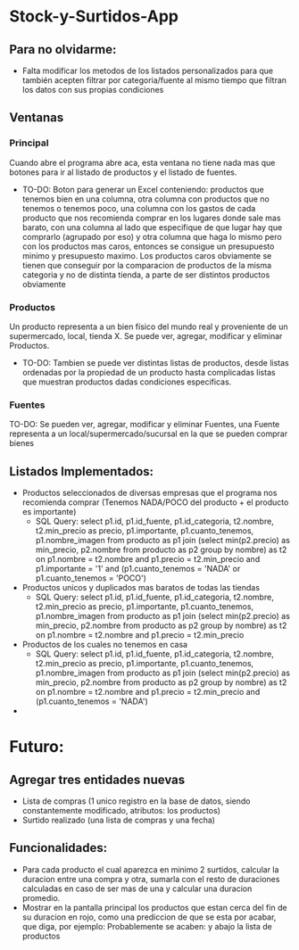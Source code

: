 # Stock-y-Surtidos-App

## Para no olvidarme:
- Falta modificar los metodos de los listados personalizados para que también acepten filtrar por categoria/fuente al mismo tiempo que filtran los datos con sus propias condiciones

## Ventanas

### Principal

Cuando abre el programa abre aca, esta ventana no tiene nada mas que botones para ir al listado de productos y el listado de fuentes.

- TO-DO: Boton para generar un Excel conteniendo: productos que tenemos bien en una columna, otra columna con productos que no tenemos o tenemos poco, una columna con los gastos de cada producto que nos recomienda comprar en los lugares donde sale mas barato, con una columna al lado que especifique de que lugar hay que comprarlo (agrupado por eso) y otra columna que haga lo mismo pero con los productos mas caros, entonces se consigue un presupuesto minimo y presupuesto maximo. Los productos caros obviamente se tienen que conseguir por la comparacion de productos de la misma categoria y no de distinta tienda, a parte de ser distintos productos obviamente

### Productos

Un producto representa a un bien físico del mundo real y proveniente de un supermercado, local, tienda X.
Se puede ver, agregar, modificar y eliminar Productos.

- TO-DO: Tambien se puede ver distintas listas de productos, desde listas ordenadas por la propiedad de un producto hasta complicadas listas que muestran productos dadas condiciones especificas.
 
### Fuentes

TO-DO: Se pueden ver, agregar, modificar y eliminar Fuentes, una Fuente representa a un local/supermercado/sucursal en la que se pueden comprar bienes

## Listados Implementados:
- Productos seleccionados de diversas empresas que el programa nos recomienda comprar (Tenemos NADA/POCO del producto + el producto es importante)
	- SQL Query: select p1.id, p1.id_fuente, p1.id_categoria, t2.nombre, t2.min_precio as precio, p1.importante, p1.cuanto_tenemos, p1.nombre_imagen from producto as p1 join (select min(p2.precio) as min_precio, p2.nombre from producto as p2 group by nombre) as t2 on p1.nombre = t2.nombre and p1.precio = t2.min_precio and p1.importante = '1' and (p1.cuanto_tenemos = 'NADA' or p1.cuanto_tenemos = 'POCO')
- Productos unicos y duplicados mas baratos de todas las tiendas
	- SQL Query: select p1.id, p1.id_fuente, p1.id_categoria, t2.nombre, t2.min_precio as precio, p1.importante, p1.cuanto_tenemos, p1.nombre_imagen from producto as p1 join (select min(p2.precio) as min_precio, p2.nombre from producto as p2 group by nombre) as t2 on p1.nombre = t2.nombre and p1.precio = t2.min_precio
- Productos de los cuales no tenemos en casa
	- SQL Query: select p1.id, p1.id_fuente, p1.id_categoria, t2.nombre, t2.min_precio as precio, p1.importante, p1.cuanto_tenemos, p1.nombre_imagen from producto as p1 join (select min(p2.precio) as min_precio, p2.nombre from producto as p2 group by nombre) as t2 on p1.nombre = t2.nombre and p1.precio = t2.min_precio and (p1.cuanto_tenemos = 'NADA')
 - 
# Futuro:

## Agregar tres entidades nuevas 
- Lista de compras (1 unico registro en la base de datos, siendo constantemente modificado, atributos: los productos)
- Surtido realizado (una lista de compras y una fecha)
	
## Funcionalidades:
- Para cada producto el cual aparezca en minimo 2 surtidos, calcular la duracion entre una compra y otra, sumarla con el resto de duraciones calculadas en caso de ser mas de una y calcular una duracion promedio.
- Mostrar en la pantalla principal los productos que estan cerca del fin de su duracion en rojo, como una prediccion de que se esta por acabar, que diga, por ejemplo: Probablemente se acaben: y abajo la lista de productos

	
	
